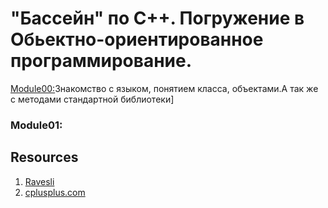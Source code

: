 # "Бассейн" по С++. Погружение в Обьектно-ориентированное программирование.

[Module00:](https://github.com/odgigodji/CPP/tree/master/CPP00)Знакомство с языком, понятием класса, объектами.А так же с методами стандартной библиотеки]

### Module01:

## Resources
1. [Ravesli](https://ravesli.com/uroki-cpp/)
2. [cplusplus.com](https://www.cplusplus.com/)
